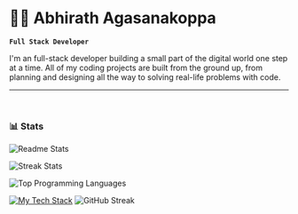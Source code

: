 # 👨‍💻 Abhirath Agasanakoppa

**`Full Stack Developer`**

I'm an full-stack developer building a small part of the digital world one step at a time. All of my coding projects are built from the ground up, from planning and designing all the way to solving real-life problems with code.

   <!--  <p align="left">
      <a href="https://github.com/TalkativeDiv?tab=followers">
         <img alt="followers" title="Follow me on Github" src="https://custom-icon-badges.demolab.com/github/followers/TalkativeDiv?color=236ad3&labelColor=1155ba&style=for-the-badge&logo=person-add&label=Follow&logoColor=white"/></a>
      <a href="https://github.com/TalkativeDiv?tab=repositories&sort=stargazers">
       <img alt="total stars" title="Total stars on GitHub" src="https://custom-icon-badges.demolab.com/github/stars/TalkativeDiv?color=55960c&style=for-the-badge&labelColor=488207&logo=star"/></a> -->
   </p>

---

<br />

### 📊 Stats
<!--<img src="./achievements.svg" alt="achievements"/>
<img src="./github-metrics.svg" alt="github metrics"/>-->


![Readme Stats](https://github-readme-stats.vercel.app/api?username=TalkativeDiv&bg_color=1e1e2e&text_color=cdd6f4&icon_color=cba6f7&title_color=94e2d5&hide_border=true&include_all_commits=false&count_private=false)
<br/>

![Streak Stats](https://github-readme-streak-stats.herokuapp.com/?user=TalkativeDiv&background=1e1e2e&theme=holi-theme&hide_border=true)
<br/>

![Top Programming Languages](https://github-readme-stats.vercel.app/api/top-langs/?username=TalkativeDiv&theme=catppuccin_mocha&hide_border=true&include_all_commits=false&count_private=false&layout=compact)

[![My Tech Stack](https://github-readme-tech-stack.vercel.app/api/cards?lineCount=2&theme=catppuccin_mocha&line1=react,react,2cb2b5;vite,vite,e6ed67;Tailwind%20CSS,Tailwind%20CSS,123fd3;&line2=Node.js,Node.js,0f5f8d;Express,Express,352489;&frameborder=none)](https://github-readme-tech-stack.vercel.app/api/cards?lineCount=2&theme=catppuccin_mocha&line1=react,react,2cb2b5;vite,vite,e6ed67;Tailwind%20CSS,Tailwind%20CSS,123fd3;&line2=Node.js,Node.js,0f5f8d;Express,Express,352489;&frameborder=none)
 ![GitHub Streak](https://streak-stats.demolab.com?user=TalkativeDiv&theme=gruvbox&border_radius=4.5)

#

